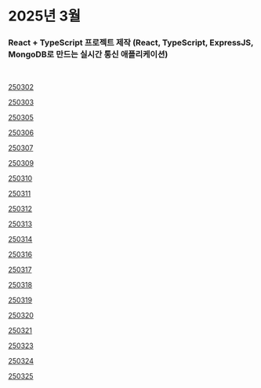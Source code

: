 # 2025년 3월

### React + TypeScript 프로젝트 제작 (React, TypeScript, ExpressJS, MongoDB로 만드는 실시간 통신 애플리케이션)

<br />

[250302](/DateLink/2025-03/250302.md)

[250303](/DateLink/2025-03/250303.md)

[250305](/DateLink/2025-03/250305.md)

[250306](/DateLink/2025-03/250306.md)

[250307](/DateLink/2025-03/250307.md)

[250309](/DateLink/2025-03/250309.md)

[250310](/DateLink/2025-03/250310.md)

[250311](/DateLink/2025-03/250311.md)

[250312](/DateLink/2025-03/250312.md)

[250313](/DateLink/2025-03/250313.md)

[250314](/DateLink/2025-03/250314.md)

[250316](/DateLink/2025-03/250316.md)

[250317](/DateLink/2025-03/250317.md)

[250318](/DateLink/2025-03/250318.md)

[250319](/DateLink/2025-03/250319.md)

[250320](/DateLink/2025-03/250320.md)

[250321](/DateLink/2025-03/250321.md)

[250323](/DateLink/2025-03/250323.md)

[250324](/DateLink/2025-03/250324.md)

[250325](/DateLink/2025-03/250325.md)

<!-- [250326](/DateLink/2025-03/250326.md)

[250327](/DateLink/2025-03/250327.md)

[250328](/DateLink/2025-03/250328.md) -->
